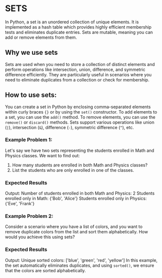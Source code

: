 # SETS

In Python, a set is an unordered collection of unique elements. It is implemented as a hash table which provides highly efficient membership tests
and eliminates duplicate entries. Sets are mutable, meaning you can add or remove elements from them.

## Why we use sets

Sets are used when you need to store a collection of distinct elements and perform operations like intersection, union, difference, and symmetric
difference efficiently. They are particularly useful in scenarios where you need to eliminate duplicates from a collection or check for membership.

## How to use sets:

You can create a set in Python by enclosing comma-separated elements within curly braces `{}` or by using the `set()` constructor. To add elements
to a set, you can use the `add()` method. To remove elements, you can use the `remove()` or `discard()` methods. Sets support various operations
like union (`|`), intersection (`&`), difference (`-`), symmetric difference (`^`), etc.

### Example Problem 1:

Let's say we have two sets representing the students enrolled in Math and Physics classes. We want to find out:

1. How many students are enrolled in both Math and Physics classes?
2. List the students who are only enrolled in one of the classes.

### Expected Results
Output:
Number of students enrolled in both Math and Physics: 2
Students enrolled only in Math: {'Bob', 'Alice'}
Students enrolled only in Physics: {'Eve', 'Frank'}

### Example Problem 2:
Consider a scenario where you have a list of colors, and you want to remove duplicate colors from the list and sort them alphabetically. How would you achieve this using sets?

### Expected Results
Output:
Unique sorted colors: ['blue', 'green', 'red', 'yellow']
In this example, the set automatically eliminates duplicates, and using `sorted()`, we ensure that the colors are sorted alphabetically.